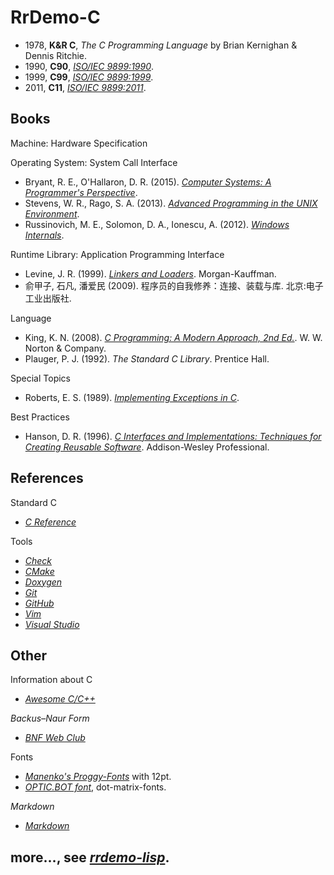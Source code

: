# RrDemo-C
- 1978, **K&R C**, *The C Programming Language* by Brian Kernighan & Dennis Ritchie.
- 1990, **C90**, [*ISO/IEC 9899:1990*](http://iso.org/iso/catalogue_detail.htm?csnumber=17782).
- 1999, **C99**, [*ISO/IEC 9899:1999*](http://iso.org/iso/catalogue_detail.htm?csnumber=29237).
- 2011, **C11**, [*ISO/IEC 9899:2011*](http://iso.org/iso/catalogue_detail.htm?csnumber=57853).

## Books
Machine: Hardware Specification

Operating System: System Call Interface
- Bryant, R. E., O'Hallaron, D. R. (2015). [*Computer Systems: A Programmer's Perspective*](http://csapp.cs.cmu.edu/).
- Stevens, W. R., Rago, S. A. (2013). [*Advanced Programming in the UNIX Environment*](http://apuebook.com/).
- Russinovich, M. E., Solomon, D. A., Ionescu, A. (2012). [*Windows Internals*](http://technet.microsoft.com/sysinternals/bb963901.aspx).

Runtime Library: Application Programming Interface
- Levine, J. R. (1999). [*Linkers and Loaders*](http://linker.iecc.com/). Morgan-Kauffman.
- 俞甲子, 石凡, 潘爱民 (2009). 程序员的自我修养：连接、装载与库. 北京:电子工业出版社.

Language
- King, K. N. (2008). [*C Programming: A Modern Approach, 2nd Ed.*](http://knking.com/books/c2/). W. W. Norton & Company.
- Plauger, P. J. (1992). *The Standard C Library*. Prentice Hall.

Special Topics
- Roberts, E. S. (1989). [*Implementing Exceptions in C*](http://hpl.hp.com/techreports/Compaq-DEC/SRC-RR-40.pdf).

Best Practices
- Hanson, D. R. (1996). [*C Interfaces and Implementations: Techniques for Creating Reusable Software*](http://github.com/drh/cii). Addison-Wesley Professional.


## References
Standard C
- [*C Reference*](http://cppreference.com/w/c)

Tools
- [*Check*](http://github.com/libcheck/check)
- [*CMake*](http://cmake.org/)
- [*Doxygen*](http://doxygen.org/)
- [*Git*](http://git-scm.com/)
- [*GitHub*](http://github.org/)
- [*Vim*](http://vim.org/)
- [*Visual Studio*](http://visualstudio.com/)

## Other
Information about C
- [*Awesome C/C++*](http://github.com/fffaraz/awesome-cpp)

*Backus–Naur Form*
- [*BNF Web Club*](http://cui.unige.ch/db-research/Enseignement/analyseinfo/BNFweb.html)

Fonts
- [*Manenko's Proggy-Fonts*](http://bitbucket.org/manenko/proggy-fonts) with 12pt.
- [*OPTIC.BOT font*](http://bing.com/search?q=OPTIC.BOT), dot-matrix-fonts.

*Markdown*
- [*Markdown*](http://daringfireball.net/projects/markdown/)

## more..., see [*rrdemo-lisp*](http://github.com/afoolsbag/rrdemo-lisp).
